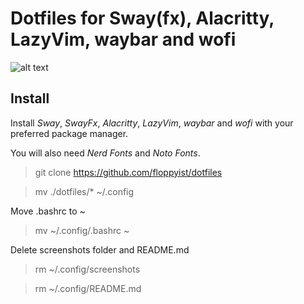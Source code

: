 # Dotfiles for Sway(fx), Alacritty, LazyVim, waybar and wofi

![alt text](https://github.com/floppyist/dotfiles/tree/main/screenshots/screenshot.png?raw=true)

## Install

Install *Sway*, *SwayFx*, *Alacritty*, *LazyVim*, *waybar* and *wofi* with your preferred package manager.

You will also need *Nerd Fonts* and *Noto Fonts*.

> git clone https://github.com/floppyist/dotfiles

> mv ./dotfiles/* ~/.config

Move .bashrc to ~

> mv ~/.config/.bashrc ~

Delete screenshots folder and README.md

> rm ~/.config/screenshots

> rm ~/.config/README.md
